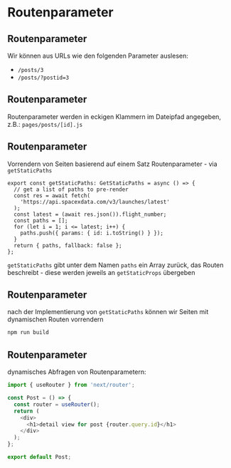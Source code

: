 # Routenparameter

## Routenparameter

Wir können aus URLs wie den folgenden Parameter auslesen:

- `/posts/3`
- `/posts/?postid=3`

## Routenparameter

Routenparameter werden in eckigen Klammern im Dateipfad angegeben, z.B.: `pages/posts/[id].js`

## Routenparameter

Vorrendern von Seiten basierend auf einem Satz Routenparameter - via `getStaticPaths`

```tsx
export const getStaticPaths: GetStaticPaths = async () => {
  // get a list of paths to pre-render
  const res = await fetch(
    'https://api.spacexdata.com/v3/launches/latest'
  );
  const latest = (await res.json()).flight_number;
  const paths = [];
  for (let i = 1; i <= latest; i++) {
    paths.push({ params: { id: i.toString() } });
  }
  return { paths, fallback: false };
};
```

`getStaticPaths` gibt unter dem Namen `paths` ein Array zurück, das Routen beschreibt - diese werden jeweils an `getStaticProps` übergeben

## Routenparameter

nach der Implementierung von `getStaticPaths` können wir Seiten mit dynamischen Routen vorrendern

```bash
npm run build
```

## Routenparameter

dynamisches Abfragen von Routenparametern:

```js
import { useRouter } from 'next/router';

const Post = () => {
  const router = useRouter();
  return (
    <div>
      <h1>detail view for post {router.query.id}</h1>
    </div>
  );
};

export default Post;
```
